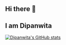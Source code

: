 ## Hi there 👋
## I am Dipanwita 
<!--
**Dip-Bala/Dip-Bala** is a ✨ _special_ ✨ repository because its `README.md` (this file) appears on your GitHub profile.

Here are some ideas to get you started:

- 🔭 I’m currently working on ...
- 🌱 I’m currently learning ...
- 👯 I’m looking to collaborate on ...
- 🤔 I’m looking for help with ...
- 💬 Ask me about ...
- 📫 How to reach me: ...
- 😄 Pronouns: ...
- ⚡ Fun fact: ...
-->
[![Dipanwita's GitHub stats](https://github-readme-stats.vercel.app/api?username=Dip-Bala)](https://github.com/Dip-Bala/github-readme-stats)
